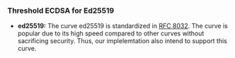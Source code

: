 
### Threshold ECDSA for Ed25519

 - **ed25519:** The curve ed25519 is standardized in [RFC 8032](https://datatracker.ietf.org/doc/html/rfc8032). The curve is popular due to its high speed compared to other curves without sacrificing security. Thus, our implelemtation also intend to support this curve. 